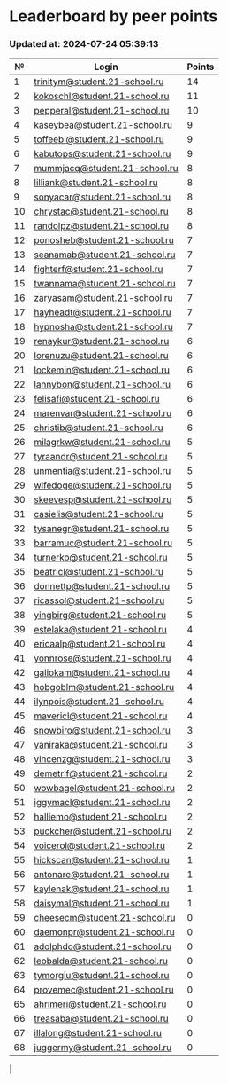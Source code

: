 # Leaderboard by peer points

### Updated at: 2024-07-24 05:39:13

| № | Login | Points |
|---|-------|--------|
|1|trinitym@student.21-school.ru|14|
|2|kokoschl@student.21-school.ru|11|
|3|pepperal@student.21-school.ru|10|
|4|kaseybea@student.21-school.ru|9|
|5|toffeebl@student.21-school.ru|9|
|6|kabutops@student.21-school.ru|9|
|7|mummjacq@student.21-school.ru|8|
|8|lilliank@student.21-school.ru|8|
|9|sonyacar@student.21-school.ru|8|
|10|chrystac@student.21-school.ru|8|
|11|randolpz@student.21-school.ru|8|
|12|ponosheb@student.21-school.ru|7|
|13|seanamab@student.21-school.ru|7|
|14|fighterf@student.21-school.ru|7|
|15|twannama@student.21-school.ru|7|
|16|zaryasam@student.21-school.ru|7|
|17|hayheadt@student.21-school.ru|7|
|18|hypnosha@student.21-school.ru|7|
|19|renaykur@student.21-school.ru|6|
|20|lorenuzu@student.21-school.ru|6|
|21|lockemin@student.21-school.ru|6|
|22|lannybon@student.21-school.ru|6|
|23|felisafi@student.21-school.ru|6|
|24|marenvar@student.21-school.ru|6|
|25|christib@student.21-school.ru|6|
|26|milagrkw@student.21-school.ru|5|
|27|tyraandr@student.21-school.ru|5|
|28|unmentia@student.21-school.ru|5|
|29|wifedoge@student.21-school.ru|5|
|30|skeevesp@student.21-school.ru|5|
|31|casielis@student.21-school.ru|5|
|32|tysanegr@student.21-school.ru|5|
|33|barramuc@student.21-school.ru|5|
|34|turnerko@student.21-school.ru|5|
|35|beatricl@student.21-school.ru|5|
|36|donnettp@student.21-school.ru|5|
|37|ricassol@student.21-school.ru|5|
|38|yingbirg@student.21-school.ru|5|
|39|estelaka@student.21-school.ru|4|
|40|ericaalp@student.21-school.ru|4|
|41|yonnrose@student.21-school.ru|4|
|42|galiokam@student.21-school.ru|4|
|43|hobgoblm@student.21-school.ru|4|
|44|ilynpois@student.21-school.ru|4|
|45|mavericl@student.21-school.ru|4|
|46|snowbiro@student.21-school.ru|3|
|47|yaniraka@student.21-school.ru|3|
|48|vincenzg@student.21-school.ru|3|
|49|demetrif@student.21-school.ru|2|
|50|wowbagel@student.21-school.ru|2|
|51|iggymacl@student.21-school.ru|2|
|52|halliemo@student.21-school.ru|2|
|53|puckcher@student.21-school.ru|2|
|54|voicerol@student.21-school.ru|2|
|55|hickscan@student.21-school.ru|1|
|56|antonare@student.21-school.ru|1|
|57|kaylenak@student.21-school.ru|1|
|58|daisymal@student.21-school.ru|1|
|59|cheesecm@student.21-school.ru|0|
|60|daemonpr@student.21-school.ru|0|
|61|adolphdo@student.21-school.ru|0|
|62|leobalda@student.21-school.ru|0|
|63|tymorgiu@student.21-school.ru|0|
|64|provemec@student.21-school.ru|0|
|65|ahrimeri@student.21-school.ru|0|
|66|treasaba@student.21-school.ru|0|
|67|illalong@student.21-school.ru|0|
|68|juggermy@student.21-school.ru|0|
|
